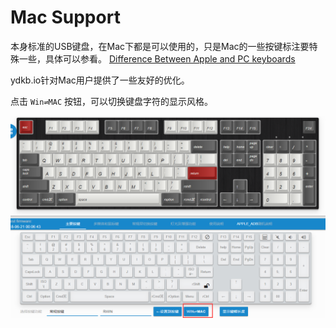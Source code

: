 # Mac Support

本身标准的USB键盘，在Mac下都是可以使用的，只是Mac的一些按键标注要特殊一些，具体可以参看。 [Difference Between Apple and PC keyboards](mac-support:mac-win)

ydkb.io针对Mac用户提供了一些友好的优化。

点击 `Win⇌MAC` 按钮，可以切换键盘字符的显示风格。  

![mac support|660](assets/mac-support-01.png)
